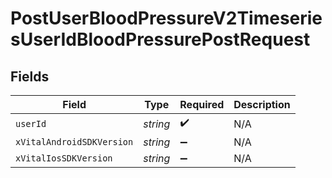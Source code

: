 # PostUserBloodPressureV2TimeseriesUserIdBloodPressurePostRequest


## Fields

| Field                     | Type                      | Required                  | Description               |
| ------------------------- | ------------------------- | ------------------------- | ------------------------- |
| `userId`                  | *string*                  | :heavy_check_mark:        | N/A                       |
| `xVitalAndroidSDKVersion` | *string*                  | :heavy_minus_sign:        | N/A                       |
| `xVitalIosSDKVersion`     | *string*                  | :heavy_minus_sign:        | N/A                       |